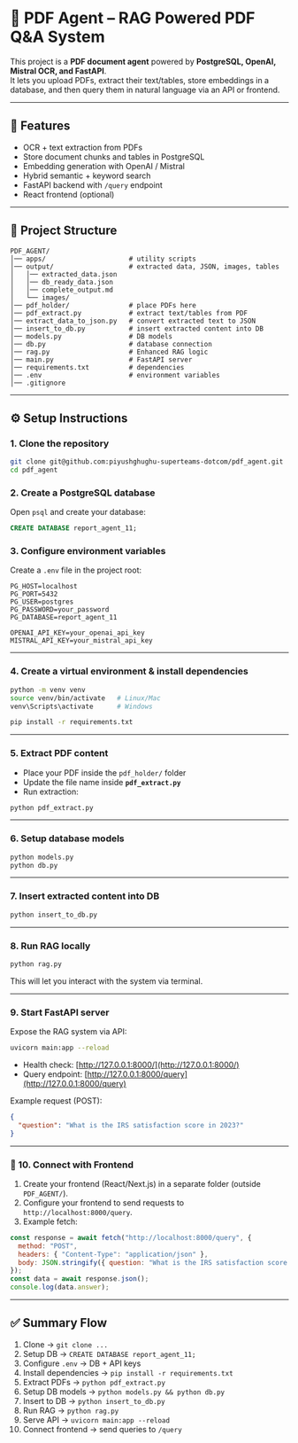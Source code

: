 # 📘 PDF Agent – RAG Powered PDF Q&A System

This project is a **PDF document agent** powered by **PostgreSQL, OpenAI, Mistral OCR, and FastAPI**.  
It lets you upload PDFs, extract their text/tables, store embeddings in a database, and then query them in natural language via an API or frontend.

---

## 🚀 Features
- OCR + text extraction from PDFs  
- Store document chunks and tables in PostgreSQL  
- Embedding generation with OpenAI / Mistral  
- Hybrid semantic + keyword search  
- FastAPI backend with `/query` endpoint  
- React frontend (optional)  

---

## 📂 Project Structure

```
PDF_AGENT/
│── apps/                     # utility scripts
│── output/                   # extracted data, JSON, images, tables
│   │── extracted_data.json
│   │── db_ready_data.json
│   │── complete_output.md
│   └── images/
│── pdf_holder/               # place PDFs here
│── pdf_extract.py            # extract text/tables from PDF
│── extract_data_to_json.py   # convert extracted text to JSON
│── insert_to_db.py           # insert extracted content into DB
│── models.py                 # DB models
│── db.py                     # database connection
│── rag.py                    # Enhanced RAG logic
│── main.py                   # FastAPI server
│── requirements.txt          # dependencies
│── .env                      # environment variables
│── .gitignore
```

---

## ⚙️ Setup Instructions

### 1. Clone the repository
```bash
git clone git@github.com:piyushghughu-superteams-dotcom/pdf_agent.git
cd pdf_agent
```

### 2. Create a PostgreSQL database
Open `psql` and create your database:
```sql
CREATE DATABASE report_agent_11;
```

### 3. Configure environment variables
Create a `.env` file in the project root:

```
PG_HOST=localhost
PG_PORT=5432
PG_USER=postgres
PG_PASSWORD=your_password
PG_DATABASE=report_agent_11

OPENAI_API_KEY=your_openai_api_key
MISTRAL_API_KEY=your_mistral_api_key
```

---

### 4. Create a virtual environment & install dependencies
```bash
python -m venv venv
source venv/bin/activate   # Linux/Mac
venv\Scripts\activate      # Windows

pip install -r requirements.txt
```

---

### 5. Extract PDF content
- Place your PDF inside the `pdf_holder/` folder  
- Update the file name inside **`pdf_extract.py`**  
- Run extraction:
```bash
python pdf_extract.py
```

---

### 6. Setup database models
```bash
python models.py
python db.py
```

---

### 7. Insert extracted content into DB
```bash
python insert_to_db.py
```

---

### 8. Run RAG locally
```bash
python rag.py
```

This will let you interact with the system via terminal.

---

### 9. Start FastAPI server
Expose the RAG system via API:

```bash
uvicorn main:app --reload
```

- Health check: [http://127.0.0.1:8000/](http://127.0.0.1:8000/)  
- Query endpoint: [http://127.0.0.1:8000/query](http://127.0.0.1:8000/query)  

Example request (POST):
```json
{
  "question": "What is the IRS satisfaction score in 2023?"
}
```

---

### 🔗 10. Connect with Frontend
1. Create your frontend (React/Next.js) in a separate folder (outside `PDF_AGENT/`).  
2. Configure your frontend to send requests to `http://localhost:8000/query`.  
3. Example fetch:
```javascript
const response = await fetch("http://localhost:8000/query", {
  method: "POST",
  headers: { "Content-Type": "application/json" },
  body: JSON.stringify({ question: "What is the IRS satisfaction score in 2023?" })
});
const data = await response.json();
console.log(data.answer);
```

---

## ✅ Summary Flow

1. Clone → `git clone ...`  
2. Setup DB → `CREATE DATABASE report_agent_11;`  
3. Configure `.env` → DB + API keys  
4. Install dependencies → `pip install -r requirements.txt`  
5. Extract PDFs → `python pdf_extract.py`  
6. Setup DB models → `python models.py && python db.py`  
7. Insert to DB → `python insert_to_db.py`  
8. Run RAG → `python rag.py`  
9. Serve API → `uvicorn main:app --reload`  
10. Connect frontend → send queries to `/query`  
